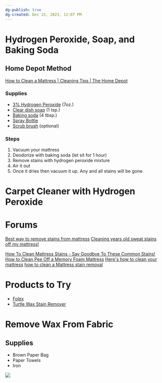 ```yaml
---
dg-publish: true
dg-created: Dec 15, 2023, 12:07 PM
---
```


# Hydrogen Peroxide, Soap, and Baking Soda

## Home Depot Method

[How to Clean a Mattress | Cleaning Tips | The Home Depot](https://www.youtube.com/watch?v=FMs5IMQTiJw)

### Supplies

- [3% Hydrogen Peroxide](https://www.walmart.com/ip/Equate-3-Hydrogen-Peroxide-USP-Antiseptic-32-fl-oz/530449963?athbdg=L1200&from=/search) (7oz.)
- [Clear dish soap](https://www.walmart.com/ip/Ivory-Ultra-Concentrated-Liquid-Dish-Soap-Classic-Fresh-Scent-24-fl-Ounce/14711750?athbdg=L1102&from=/search) (1 tsp.)
- [Baking soda](https://www.walmart.com/ip/Arm-Hammer-Pure-Baking-Soda-3-lbs/1776406028?athbdg=L1600&from=/search) (4 tbsp.)
- [Spray Bottle](https://www.homedepot.com/p/HDX-32oz-Empty-Spray-Bottle-HDX32102/320063601)
- [Scrub brush](https://www.walmart.com/ip/SUGARDAY-Scrub-Brush-Comfort-Grip-Stiff-Bristles-Heavy-Duty-Cleaning-Scrubber-for-Bathroom-Shower-Tub-Carpet-Floor-Pack-of-2-Blue/140807904) (optional)

### Steps

1. Vacuum your mattress
2. Deodorize with baking soda (let sit for 1 hour)
3. Remove stains with hydrogen peroxide mixture
4. Air it out
5. Once it dries then vacuum it up. Any and all stains will be gone.

# Carpet Cleaner with Hydrogen Peroxide

# Forums

[Best way to remove stains from mattress](https://www.reddit.com/r/howto/comments/155ur9p/best_way_to_remove_stains_from_mattress/)
[Cleaning years old sweat stains off my mattress!](https://www.reddit.com/r/CleaningTips/comments/tnmmgu/cleaning_years_old_sweat_stains_off_my_mattress/)

[How To Clean Mattress Stains - Say Goodbye To These Common Stains!](https://www.youtube.com/watch?v=Jug74hPtNWk)
[How to Clean Pee Off a Memory Foam Mattress](https://www.youtube.com/watch?v=bMIrhDO2ddc)
[Here's how to clean your mattress](https://www.youtube.com/watch?v=-VNNXiTprDI)
[how to clean a Mattress stain removal](https://www.youtube.com/watch?v=a9j49EblsxA)
# Products to Try

- [Folex](https://www.target.com/p/folex-instant-carpet-spot-remover-32-fl-oz/-/A-87538757)
- [Turtle Wax Stain Remover](https://www.walmart.com/ip/Turtle-Wax-T440R2W-OXY-Interior-1-Multi-Purpose-Cleaner-and-Stain-Remover-18-oz-Pack-of-2-with-Microfiber-Towel/1502518602)

# Remove Wax From Fabric

## Supplies

- Brown Paper Bag
- Paper Towels
- Iron

![](https://i.imgur.com/fMIjNMw.png)